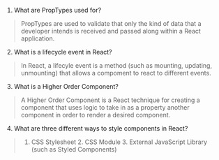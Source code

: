 <!-- Initial Commit -->
1. What are PropTypes used for?
> PropTypes are used to validate that only the kind of data that a developer intends is received and passed along within a React application.
2. What is a lifecycle event in React?
> In React, a lifecyle event is a method (such as mounting, updating, unmounting) that allows a compoment to react to different events.
3. What is a Higher Order Component?
> A Higher Order Component is a React <!--component that has finally reached nirvana--> technique for creating a component that uses logic to take in as a property another component in order to render a desired component.
4. What are three different ways to style components in React?
>   1. CSS Stylesheet
    2. CSS Module
    3. External JavaScript Library (such as Styled Components)
<!-- Bonus: Inline Styling (not recommended) -->